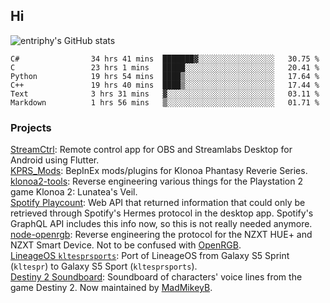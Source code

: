 ## Hi
![entriphy's GitHub stats](https://github-readme-stats.vercel.app/api?username=entriphy&show_icons=true&title_color=2196F3&bg_color=212121&text_color=FAFAFA&hide_border=true)
<!--START_SECTION:waka-->

```text
C#                34 hrs 41 mins  ███████▓░░░░░░░░░░░░░░░░░   30.75 %
C                 23 hrs 1 mins   █████░░░░░░░░░░░░░░░░░░░░   20.41 %
Python            19 hrs 54 mins  ████▒░░░░░░░░░░░░░░░░░░░░   17.64 %
C++               19 hrs 40 mins  ████▒░░░░░░░░░░░░░░░░░░░░   17.44 %
Text              3 hrs 31 mins   ▓░░░░░░░░░░░░░░░░░░░░░░░░   03.11 %
Markdown          1 hrs 56 mins   ▒░░░░░░░░░░░░░░░░░░░░░░░░   01.71 %
```

<!--END_SECTION:waka-->
### Projects
[StreamCtrl](https://play.google.com/store/apps/details?id=dev.t4ils.obs_remote): Remote control app for OBS and Streamlabs Desktop for Android using Flutter.<br>
[KPRS_Mods](https://github.com/entriphy/KPRS_Mods): BepInEx mods/plugins for Klonoa Phantasy Reverie Series.<br>
[klonoa2-tools](https://github.com/entriphy/klonoa2-tools): Reverse engineering various things for the Playstation 2 game Klonoa 2: Lunatea's Veil.<br>
[Spotify Playcount](https://github.com/entriphy/sp-playcount-librespot): Web API that returned information that could only be retrieved through Spotify's Hermes protocol in the desktop app. Spotify's GraphQL API includes this info now, so this is not really needed anymore.<br>
[node-openrgb](https://github.com/entriphy/node-openrgb): Reverse engineering the protocol for the NZXT HUE+ and NZXT Smart Device. Not to be confused with [OpenRGB](https://gitlab.com/CalcProgrammer1/OpenRGB).<br>
[LineageOS `kltesprsports`](https://github.com/entriphy/android_device_samsung_kltesprsports): Port of LineageOS from Galaxy S5 Sprint (`kltespr`) to Galaxy S5 Sport (`kltesprsports`).<br>
[Destiny 2 Soundboard](https://github.com/entriphy/Destiny2-Soundboard): Soundboard of characters' voice lines from the game Destiny 2. Now maintained by [MadMikeyB](https://github.com/MadMikeyB/Destiny2-Soundboard).
